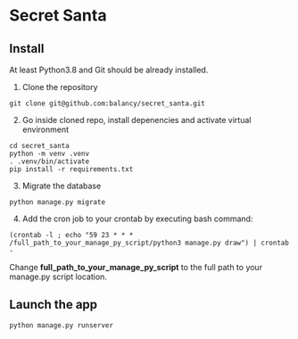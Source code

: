 # Secret Santa

## Install

At least Python3.8 and Git should be already installed.

1. Clone the repository
```
git clone git@github.com:balancy/secret_santa.git
```

2. Go inside cloned repo, install depenencies and activate virtual environment
```
cd secret_santa
python -m venv .venv
. .venv/bin/activate
pip install -r requirements.txt
```

3. Migrate the database
```
python manage.py migrate
```

4. Add the cron job to your crontab by executing bash command:
```
(crontab -l ; echo "59 23 * * * /full_path_to_your_manage_py_script/python3 manage.py draw") | crontab -
```
Change **full_path_to_your_manage_py_script** to the full path to your manage.py script location.

## Launch the app

```
python manage.py runserver
```
